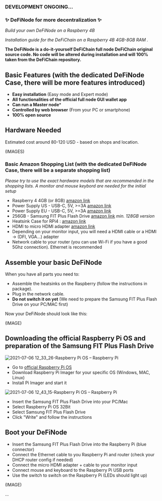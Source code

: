 ### DEVELOPMENT ONGOING...

### ✨ DeFiNode for more decentralization ✨

<!-- ![2021-06-17 14_22_36-Raspberry_Pi_Server_Box - FUSION TEAM_cr](https://user-images.githubusercontent.com/84664789/124581373-584b9e00-de51-11eb-92b3-3103a6513776.png)-->

*Build your own DeFiNode on a Raspberry 4B*

*Installation guide for the DeFiChain on a Raspberry 4B 4GB-8GB RAM .*

**The DeFiNode is a do-it-yourself DeFiChain full node DeFiChain original source code. No code will be altered during installation and will 100% taken from the DeFiChain repository.**

## Basic Features (with the dedicated DeFiNode Case, there will be more features introduced)

* **Easy installation** (Easy mode and Expert mode)
* **All functionalities of the official full node GUI wallet app**
* **Can run a Master node***
* **Controlled by web browser** (From your PC or smartphone)
* **100% open source**

## Hardware Needed
Estimated cost around 80-120 USD - based on shops and location.

(IMAGES)

### Basic Amazon Shopping List (with the dedicated DeFiNode Case, there will be a separate shopping list)
*Please try to use the exact hardware models that are recommended in the shopping lists. A monitor and mouse keybord are needed for the initial setup*

* Raspberry 4 4GB (or 8GB) [amazon link](https://www.amazon.com/-/de/dp/B07TC2BK1X)
* Power Supply US - USB-C, 5V, >=3A [amazon link](https://www.amazon.com/-/de/dp/B07TSDJSQH)
* Power Supply EU - USB-C, 5V, >=3A [amazon link](https://www.amazon.de/Jun_Electronic-Ladegerät-Netzteil-Schalter-Raspberry/dp/B07TYYV8GF/)
* 256GB - Samsung FIT Plus Flash Drive [amazon link](https://www.amazon.com/-/de/dp/B07D7Q41PM/) *min. 128GB version*
* Heatsink Case for RPi4 : [amazon link](https://www.amazon.com/-/de/dp/B07W664LNN/)
* HDMI to micro HDMI adapter [amazon link](https://www.amazon.com/-/de/dp/B07RZX9MCS/) 
* Depending on your monitor input, you will need a HDMI cable or a HDMI -> (DFI, VGA...) adapter
* Network cable to your router (you can use Wi-Fi if you have a good 5Ghz connection). Ethernet is recommended 


## Assemble your basic DeFiNode
When you have all parts you need to:

* Assemble the heatsinks on the Raspberry (follow the instructions in package).
* Plug in the network cable.
* **Do not switch it on yet** (We need to prepare the Samsung FIT Plus Flash Drive on your PC/MAC first)

Now your DeFiNode should look like this:

(IMAGE)

## Downloading the official Raspberry Pi OS and preparation of the Samsung FIT Plus Flash Drive

![2021-07-06 12_33_26-Raspberry Pi OS – Raspberry Pi](https://user-images.githubusercontent.com/84664789/124586324-98614f80-de56-11eb-8e28-8fb67b16dff0.png)

* Go to [official Raspberry Pi OS](https://www.raspberrypi.org/software/)
* Download Raspberry Pi Imager for your specific OS (Windows, MAC, Linux)
* Install Pi Imager and start it

![2021-07-06 12_43_15-Raspberry Pi OS – Raspberry Pi](https://user-images.githubusercontent.com/84664789/124587523-fe9aa200-de57-11eb-8859-2695a0922446.png)

* Insert the Samsung FIT Plus Flash Drive into your PC/Mac
* Select Raspberry Pi OS 32Bit
* Select Samsung FIT Plus Flash Drive
* Click "Write" and follow the instructions

## Boot your DeFiNode

* Insert the Samsung FIT Plus Flash Drive into the Raspberry Pi (blue connector)
* Connect the Ethernet cable to you Raspberry Pi and router (check your DHCP router config if needed)
* Connect the micro HDMI adapter + cable to your monitor input
* Connect mouse and keyboard to the Raspberry Pi USB ports
* Use the switch to switch on the Raspberry Pi (LEDs should light up)

(IMAGE)


...

<!--
**DefiNode/DeFiNode** is a ✨ _special_ ✨ repository because its `README.md` (this file) appears on your GitHub profile.

Here are some ideas to get you started:

- 🔭 I’m currently working on ...
- 🌱 I’m currently learning ...
- 👯 I’m looking to collaborate on ...
- 🤔 I’m looking for help with ...
- 💬 Ask me about ...
- 📫 How to reach me: ...
- 😄 Pronouns: ...
- ⚡ Fun fact: ...
-->

